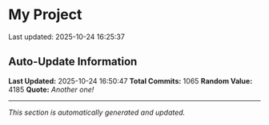 # My Project


Last updated: 2025-10-24 16:25:37
















































































































































































































































































































































































































































































































































































































































































































































































































































































































































































































































































































































































































































































































































































































































































































## Auto-Update Information

**Last Updated:** 2025-10-24 16:50:47
**Total Commits:** 1065
**Random Value:** 4185
**Quote:** _Another one!_

---
_This section is automatically generated and updated._
